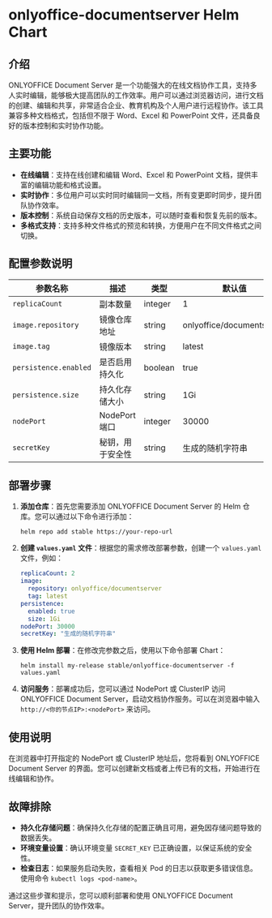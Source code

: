 # onlyoffice-documentserver Helm Chart

## 介绍

ONLYOFFICE Document Server 是一个功能强大的在线文档协作工具，支持多人实时编辑，能够极大提高团队的工作效率。用户可以通过浏览器访问，进行文档的创建、编辑和共享，非常适合企业、教育机构及个人用户进行远程协作。该工具兼容多种文档格式，包括但不限于 Word、Excel 和 PowerPoint 文件，还具备良好的版本控制和实时协作功能。

## 主要功能

- **在线编辑**：支持在线创建和编辑 Word、Excel 和 PowerPoint 文档，提供丰富的编辑功能和格式设置。
- **实时协作**：多位用户可以实时同时编辑同一文档，所有变更即时同步，提升团队协作效率。
- **版本控制**：系统自动保存文档的历史版本，可以随时查看和恢复先前的版本。
- **多格式支持**：支持多种文件格式的预览和转换，方便用户在不同文件格式之间切换。

## 配置参数说明

| 参数名称              | 描述             | 类型    | 默认值                    |
| --------------------- | ---------------- | ------- | ------------------------- |
| `replicaCount`        | 副本数量         | integer | 1                         |
| `image.repository`    | 镜像仓库地址     | string  | onlyoffice/documentserver |
| `image.tag`           | 镜像版本         | string  | latest                    |
| `persistence.enabled` | 是否启用持久化   | boolean | true                      |
| `persistence.size`    | 持久化存储大小   | string  | 1Gi                       |
| `nodePort`            | NodePort 端口    | integer | 30000                     |
| `secretKey`           | 秘钥，用于安全性 | string  | 生成的随机字符串          |

## 部署步骤

1. **添加仓库**：首先您需要添加 ONLYOFFICE Document Server 的 Helm 仓库。您可以通过以下命令进行添加：

   ```
   helm repo add stable https://your-repo-url
   ```

2. **创建 `values.yaml` 文件**：根据您的需求修改部署参数，创建一个 `values.yaml` 文件，例如：

   ```yaml
   replicaCount: 2
   image:
     repository: onlyoffice/documentserver
     tag: latest
   persistence:
     enabled: true
     size: 1Gi
   nodePort: 30000
   secretKey: "生成的随机字符串"
   ```

3. **使用 Helm 部署**：在修改完参数之后，使用以下命令部署 Chart：

   ```
   helm install my-release stable/onlyoffice-documentserver -f values.yaml
   ```

4. **访问服务**：部署成功后，您可以通过 NodePort 或 ClusterIP 访问 ONLYOFFICE Document Server，启动文档协作服务。可以在浏览器中输入 `http://<你的节点IP>:<nodePort>` 来访问。

## 使用说明

在浏览器中打开指定的 NodePort 或 ClusterIP 地址后，您将看到 ONLYOFFICE Document Server 的界面。您可以创建新文档或者上传已有的文档，开始进行在线编辑和协作。

## 故障排除

- **持久化存储问题**：确保持久化存储的配置正确且可用，避免因存储问题导致的数据丢失。
- **环境变量设置**：确认环境变量 `SECRET_KEY` 已正确设置，以保证系统的安全性。
- **检查日志**：如果服务启动失败，查看相关 Pod 的日志以获取更多错误信息。使用命令 `kubectl logs <pod-name>`。

通过这些步骤和提示，您可以顺利部署和使用 ONLYOFFICE Document Server，提升团队的协作效率。
